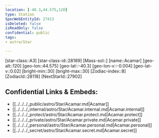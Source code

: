 ```yaml
---
location: [-40.3,44.575,120]
type: Station
SpocWebEntityId: 27413
isDeleted: false
isReadOnly: false
confidential: public
tags:
- astro/Star

---
```

[star-class::A3]
[star-class-id::28189]
[Mass-sol::]
[name::Acamar]
[geo-alt::120]
[geo-lon::44.575]
[geo-lat::-40.3]
[geo-lon-v::-0.004]
[geo-lat-v::0.02]
[bright-min::30]
[bright-max::30]
[Zodiac-index::8]
[ZodiacId::28118]
[NextStarId::27902]



## Confidential Links & Embeds: 
- [[../../../_public/astro/Star/Acamar.md|Acamar]] 
- [[../../../_internal/astro/Star/Acamar.internal.md|Acamar.internal]] 
- [[../../../_protect/astro/Star/Acamar.protect.md|Acamar.protect]] 
- [[../../../_private/astro/Star/Acamar.private.md|Acamar.private]] 
- [[../../../_personal/astro/Star/Acamar.personal.md|Acamar.personal]] 
- [[../../../_secret/astro/Star/Acamar.secret.md|Acamar.secret]]

